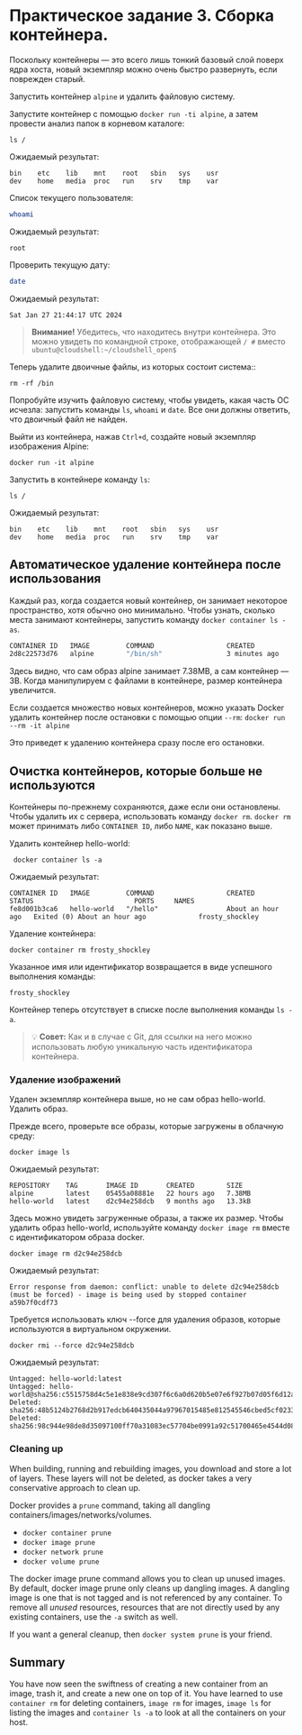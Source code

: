 # Практическое задание 3. Сборка контейнера.

Поскольку контейнеры — это всего лишь тонкий базовый слой поверх ядра хоста, новый экземпляр можно очень быстро развернуть, если поврежден старый.

Запустить  контейнер `alpine` и удалить файловую систему.

Запустите контейнер с помощью `docker run -ti alpine`, а затем провести анализ папок в корневом каталоге:

```
ls /
```

Ожидаемый результат:

```
bin    etc    lib    mnt    root   sbin   sys    usr
dev    home   media  proc   run    srv    tmp    var
```
Список текущего пользователя:
``` bash
whoami
```
Ожидаемый результат:

```
root
```

Проверить текущую дату:
``` bash
date
```

Ожидаемый результат:

```
Sat Jan 27 21:44:17 UTC 2024
```


> **Внимание!** Убедитесь, что находитесь внутри контейнера. Это можно увидеть по командной строке, отображающей `/ #` вместо `ubuntu@cloudshell:~/cloudshell_open$`

Теперь удалите двоичные файлы, из которых состоит система::

```
rm -rf /bin
```
Попробуйте изучить файловую систему, чтобы увидеть, какая часть ОС исчезла:  запустить команды `ls`, `whoami` и `date`.
Все они должны ответить, что двоичный файл не найден.

Выйти из контейнера, нажав `Ctrl+d`, создайте новый экземпляр изображения Alpine:
```
docker run -it alpine
```

Запустить в контейнере команду `ls`:

```
ls /
```

Ожидаемый результат:

```
bin    etc    lib    mnt    root   sbin   sys    usr
dev    home   media  proc   run    srv    tmp    var
```

## Автоматическое удаление контейнера после использования

Каждый раз, когда создается новый контейнер, он занимает некоторое пространство, хотя обычно оно минимально.
Чтобы узнать, сколько места занимают контейнеры, запустить команду `docker container ls -as`.

```bash
CONTAINER ID   IMAGE         COMMAND                  CREATED             STATUS                         PORTS     NAMES                 SIZE
2d8c22573d76   alpine        "/bin/sh"                3 minutes ago       Exited (130) 4 seconds ago               friendly_williams     3B (virtual 7.38MB)
```
Здесь видно, что сам образ alpine занимает 7.38MB, а сам контейнер — 3B. Когда манипулируем с файлами в контейнере, размер контейнера увеличится.

Если создается множество новых контейнеров, можно указать Docker удалить контейнер после остановки с помощью опции `--rm`:
`docker run --rm -it alpine`

Это приведет к удалению контейнера сразу после его остановки.

## Очистка контейнеров, которые больше не используются

Контейнеры по-прежнему сохраняются, даже если они остановлены.
Чтобы удалить их с сервера, использовать команду `docker rm`.
`docker rm` может принимать либо `CONTAINER ID`, либо `NAME`, как показано выше.

Удалить контейнер hello-world:

```
 docker container ls -a
```

Ожидаемый результат:

```
CONTAINER ID   IMAGE         COMMAND                  CREATED             STATUS                         PORTS     NAMES
fe8d001b3ca6   hello-world   "/hello"                 About an hour ago   Exited (0) About an hour ago             frosty_shockley
```

Удаление контейнера:

```
docker container rm frosty_shockley
```

Указанное имя или идентификатор возвращается в виде успешного выполнения команды:

```
frosty_shockley
```
Контейнер теперь отсутствует в списке после выполнения команды  `ls -a`.

> :bulb: **Совет:** Как и в случае с Git, для ссылки на него можно использовать любую уникальную часть идентификатора контейнера.

### Удаление изображений

Удален экземпляр контейнера выше, но не сам образ hello-world. Удалить образ.

Прежде всего, проверьте все образы, которые загружены в облачную среду:

```
docker image ls
```

Ожидаемый результат:

```
REPOSITORY    TAG       IMAGE ID       CREATED        SIZE
alpine        latest    05455a08881e   22 hours ago   7.38MB
hello-world   latest    d2c94e258dcb   9 months ago   13.3kB
```
Здесь можно увидеть загруженные образы, а также их размер.
Чтобы удалить образ hello-world, используйте команду `docker image rm` вместе с идентификатором образа docker.

```
docker image rm d2c94e258dcb
```
Ожидаемый результат:

```
Error response from daemon: conflict: unable to delete d2c94e258dcb (must be forced) - image is being used by stopped container a59b7f0cdf73

```
Требуется использовать ключ --force для удаления образов, которые используются в виртуальном окружении.

```
docker rmi --force d2c94e258dcb
```

Ожидаемый результат:

```
Untagged: hello-world:latest
Untagged: hello-world@sha256:c5515758d4c5e1e838e9cd307f6c6a0d620b5e07e6f927b07d05f6d12a1ac8d7
Deleted: sha256:48b5124b2768d2b917edcb640435044a97967015485e812545546cbed5cf0233
Deleted: sha256:98c944e98de8d35097100ff70a31083ec57704be0991a92c51700465e4544d08
```

### Cleaning up

When building, running and rebuilding images, you download and store a lot of layers. These layers will not be deleted, as docker takes a very conservative approach to clean up.

Docker provides a `prune` command, taking all dangling containers/images/networks/volumes.

- `docker container prune`
- `docker image prune`
- `docker network prune`
- `docker volume prune`

The docker image prune command allows you to clean up unused images. By default, docker image prune only cleans up dangling images. A dangling image is one that is not tagged and is not referenced by any container. To remove all _unused_ resources, resources that are not directly used by any existing containers, use the `-a` switch as well.

If you want a general cleanup, then `docker system prune` is your friend.

## Summary

You have now seen the swiftness of creating a new container from an image, trash it, and create a new one on top of it.
You have learned to use `container rm` for deleting containers, `image rm` for images, `image ls` for listing the images and `container ls -a` to look at all the containers on your host.
